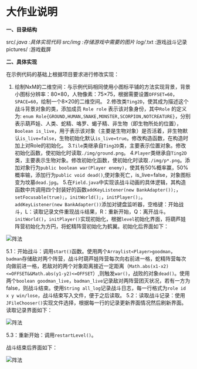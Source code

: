 # 大作业说明

**一、目录结构**

src/*.java :具体实现代码
src/img :存储游戏中需要的图片
log/*.txt :游戏战斗记录
pictures/ :游戏截屏

**二、具体实现**

在示例代码的基础上根据项目要求进行修改实现：
1. 绘制NxM的二维空间：与示例代码相同使用小图标平铺的方法实现背景，背景小图标分辨率：80×80，人物像素：75×75，根据需要设置`OFFSET=60`，`SPACE=60`，绘制一个8×20的二维空间。
2.修改类`Ting2D`，使其成为描述这个战斗背景对象的类，添加成员 `Role role` 表示该对象身份，其中`Role` 的定义为:
`enum Role{GROUND,HUMAN,SNAKE,MONSTER,SCORPION,NOTCREATURE}`，分别表示葫芦娃、人类、蛇精、咯罗、蝎子精、非生物（即生物所处的位置），`Boolean is_live`，用于表示该对象（主要是生物对象）是否活着，非生物默认`is_live=false`，生物初始化默认`is_live=true`。修改构造函数，在构造时加上对Role的初始化。
3.`Tile`类继承自`Ting2D`类，主要表示位置对象。修改初始化函数，使初始化时读取`./img/ground.png`。
4.`Player`类继承自`Ting2D`类，主要表示生物对象。修改初始化函数，使初始化时读取`./img/p*.png`。添加对象行为`public boolean war(Player enemy)`，使其有50%概率赢，50%概率输，添加行为`public void dead()`,使对象死亡，is_live=false，对象图标变为坟墓`dead.jpg`。
5.在`Field.java`中实现该战斗动画的具体逻辑，其构造函数中共调用四个封装好的函数`addKeyListener(new BankAdapter());`，`setFocusable(true);`，`initWorld();`，`initPlayer();`。
`addKeyListener(new BankAdapter())`添加对键盘监听器，空格键：开始战斗，L：读取记录文件重现战斗结果，R：重新开始，Q：离开战斗。`initWorld()`，`initPlayer()`实现初始化，根据`level`初始化界面，将葫芦娃阵营初始化为方円，将蛇精阵营初始化为鹤翼。初始化后界面如下：

![阵法](http://www.jingduzhisheng.com/wsxs/201609/12/W020160912537837823809.jpg)

5.1：开始战斗：调用`start()`函数。使用两个`Arraylist<Player>goodman`，`badman`存储敌对两个阵营，战斗时葫芦娃阵营每次向右前进一格，蛇精阵营每次向做前进一格，若敌对的两个对象距离接近一定距离（`Math.abs(x1-x2)<=OFFSET&&Math.abs(y1-y2)<=OFFSET`）,则触发`war()`，战败的对象`dead()`。使用两个`boolean goodman_live`，`badman_live`记录敌对两阵营团灭状况，若有一方为false，则战斗结束。使用`String all_log`记录战斗日志，每一行格式为`role id x y win/lose`，战斗结束写入文件，便于之后读取。
5.2：读取战斗记录：使用`JFileChooser()`实现文件选择，根据每一行的记录更新界面情况然后刷新界面。
读取记录界面如下：

![阵法](http://www.jingduzhisheng.com/wsxs/201609/12/W020160912537837823809.jpg)

5.3：重新开始：调用`restartLevel()`。

战斗结束后界面如下：

![阵法](http://www.jingduzhisheng.com/wsxs/201609/12/W020160912537837823809.jpg)



